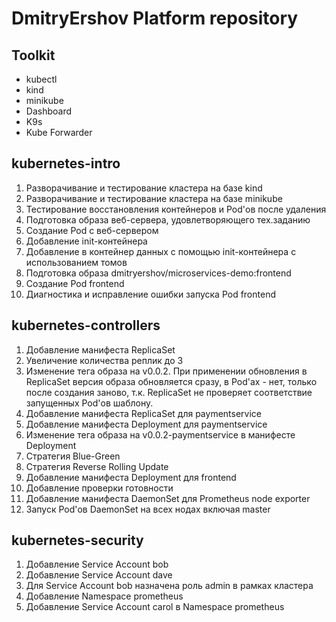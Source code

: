 # DmitryErshov Platform repository

## Toolkit

- kubectl
- kind
- minikube
- Dashboard
- K9s
- Kube Forwarder

## kubernetes-intro

1. Разворачивание и тестирование кластера на базе kind
1. Разворачивание и тестирование кластера на базе minikube
1. Тестирование восстановления контейнеров и Pod'ов после удаления
1. Подготовка образа веб-сервера, удовлетворяющего тех.заданию
1. Создание Pod с веб-сервером
1. Добавление init-контейнера
1. Добавление в контейнер данных с помощью init-контейнера c использованием томов
1. Подготовка образа dmitryershov/microservices-demo:frontend
1. Создание Pod frontend
1. Диагностика и исправление ошибки запуска Pod frontend

## kubernetes-controllers

1. Добавление манифеста ReplicaSet
1. Увеличение количества реплик до 3
1. Изменение тега образа на v0.0.2. При применении обновления в ReplicaSet версия образа обновляется сразу,
в Pod'ах - нет, только после создания заново, т.к. ReplicaSet не проверяет соответствие запущенных Pod'ов шаблону.
1. Добавление манифеста ReplicaSet для paymentservice
1. Добавление манифеста Deployment для paymentservice
1. Изменение тега образа на v0.0.2-paymentservice в манифесте Deployment
1. Стратегия Blue-Green
1. Стратегия Reverse Rolling Update
1. Добавление манифеста Deployment для frontend
1. Добавление проверки готовности
1. Добавление манифеста DaemonSet для Prometheus node exporter
1. Запуск Pod'ов DaemonSet на всех нодах включая master

## kubernetes-security

1. Добавление Service Account bob
1. Добавление Service Account dave
1. Для Service Account bob назначена роль admin в рамках кластера
1. Добавление Namespace prometheus
1. Добавление Service Account carol в Namespace prometheus
